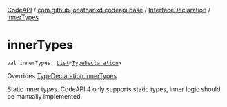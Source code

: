 [CodeAPI](../../index.md) / [com.github.jonathanxd.codeapi.base](../index.md) / [InterfaceDeclaration](index.md) / [innerTypes](.)

# innerTypes

`val innerTypes: `[`List`](https://kotlinlang.org/api/latest/jvm/stdlib/kotlin.collections/-list/index.html)`<`[`TypeDeclaration`](../-type-declaration/index.md)`>`

Overrides [TypeDeclaration.innerTypes](../-type-declaration/inner-types.md)

Static inner types. CodeAPI 4 only supports static types, inner logic should be
manually implemented.

